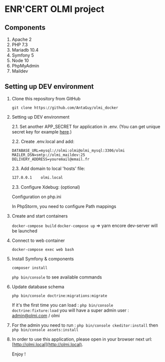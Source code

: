 # ENR'CERT OLMI project

## Components
1. Apache 2
2. PHP 7.3 
3. Mariadb 10.4
4. Symfony 5
5. Node 10
6. PhpMyAdmin
7. Maildev

## Setting up DEV environment
1. Clone this repository from GitHub

   `git clone https://github.com/AntaGuy/olmi_docker`

2. Setting up DEV environment

   2.1. Set another APP_SECRET for application in .env.
   (You can get unique secret key for example [here](http://nux.net/secret).)

   2.2. Create .env.local and add:

      ```
      DATABASE_URL=mysql://olmi:olmi@olmi_mysql:3306/olmi
      MAILER_DSN=smtp://olmi_maildev:25
      DELIVERY_ADDRESS=youremail@email.fr
      ```

   2.3. Add domain to local 'hosts' file:

      ```bash
      127.0.0.1    olmi.local
      ``` 

   2.3. Configure Xdebug: (optional)

      Configuration on php.ini
      
      In PhpStorm, you need to configure Path mappings

3. Create and start containers

   `docker-compose build`
   `docker-compose up` 
   =>  yarn encore dev-server will be launched

4. Connect to web container

   `docker-compose exec web bash` 

5. Install Symfony & components

   `composer install`

   `php bin/console` to see available commands

6. Update database schema

   `php bin/console doctrine:migrations:migrate`
   
   If it's the first time you can load :
   `php bin/console doctrine:fixture:load` you will have a super admin user : admin@olmi.com / olmi

7. For the admin you need to run : ```php bin/console ckeditor:install``` then ```php bin/console assets:install```
8. In order to use this application, please open in your browser next url: [http://olmi.local](http://olmi.local).
  
   Enjoy !
